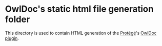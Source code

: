 # OwlDoc's static html file generation folder

This directory is used to contain HTML generation of the [Protégé](https://protege.stanford.edu/)'s [OwlDoc plugin](https://protegewiki.stanford.edu/wiki/OWLDoc).
 